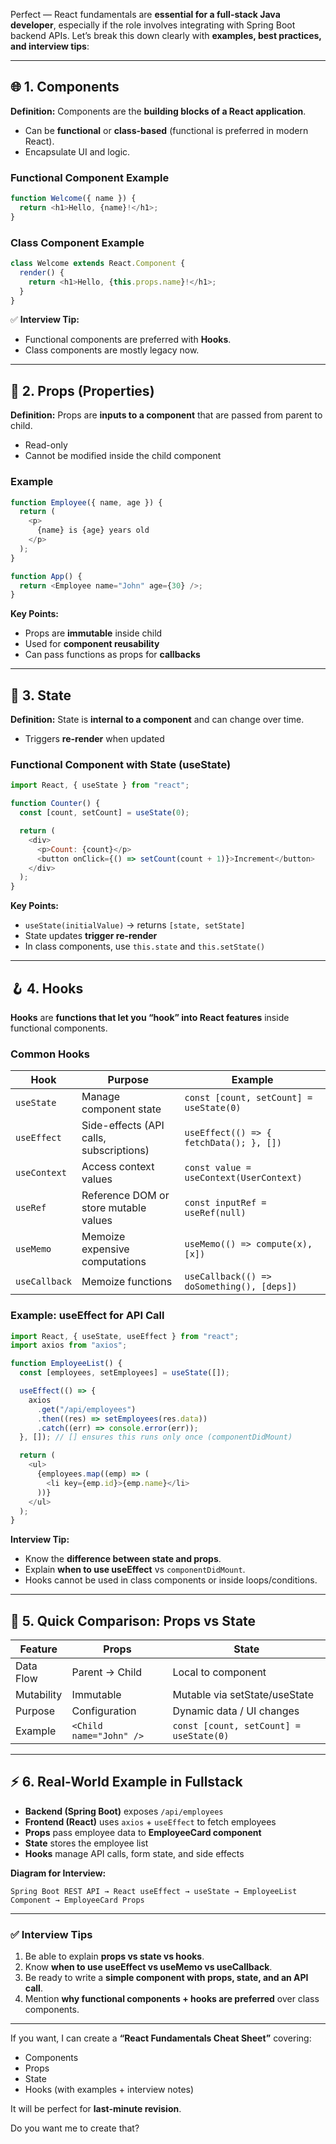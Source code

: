 Perfect — React fundamentals are **essential for a full-stack Java developer**, especially if the role involves integrating with Spring Boot backend APIs. Let’s break this down clearly with **examples, best practices, and interview tips**:

---

## 🌐 **1. Components**

**Definition:** Components are the **building blocks of a React application**.

- Can be **functional** or **class-based** (functional is preferred in modern React).
- Encapsulate UI and logic.

### **Functional Component Example**

```javascript
function Welcome({ name }) {
  return <h1>Hello, {name}!</h1>;
}
```

### **Class Component Example**

```javascript
class Welcome extends React.Component {
  render() {
    return <h1>Hello, {this.props.name}!</h1>;
  }
}
```

✅ **Interview Tip:**

- Functional components are preferred with **Hooks**.
- Class components are mostly legacy now.

---

## 🧩 **2. Props (Properties)**

**Definition:** Props are **inputs to a component** that are passed from parent to child.

- Read-only
- Cannot be modified inside the child component

### **Example**

```javascript
function Employee({ name, age }) {
  return (
    <p>
      {name} is {age} years old
    </p>
  );
}

function App() {
  return <Employee name="John" age={30} />;
}
```

**Key Points:**

- Props are **immutable** inside child
- Used for **component reusability**
- Can pass functions as props for **callbacks**

---

## 🔄 **3. State**

**Definition:** State is **internal to a component** and can change over time.

- Triggers **re-render** when updated

### **Functional Component with State (useState)**

```javascript
import React, { useState } from "react";

function Counter() {
  const [count, setCount] = useState(0);

  return (
    <div>
      <p>Count: {count}</p>
      <button onClick={() => setCount(count + 1)}>Increment</button>
    </div>
  );
}
```

**Key Points:**

- `useState(initialValue)` → returns `[state, setState]`
- State updates **trigger re-render**
- In class components, use `this.state` and `this.setState()`

---

## 🪝 **4. Hooks**

**Hooks** are **functions that let you “hook” into React features** inside functional components.

### **Common Hooks**

| Hook          | Purpose                                 | Example                                    |
| ------------- | --------------------------------------- | ------------------------------------------ |
| `useState`    | Manage component state                  | `const [count, setCount] = useState(0)`    |
| `useEffect`   | Side-effects (API calls, subscriptions) | `useEffect(() => { fetchData(); }, [])`    |
| `useContext`  | Access context values                   | `const value = useContext(UserContext)`    |
| `useRef`      | Reference DOM or store mutable values   | `const inputRef = useRef(null)`            |
| `useMemo`     | Memoize expensive computations          | `useMemo(() => compute(x), [x])`           |
| `useCallback` | Memoize functions                       | `useCallback(() => doSomething(), [deps])` |

### **Example: useEffect for API Call**

```javascript
import React, { useState, useEffect } from "react";
import axios from "axios";

function EmployeeList() {
  const [employees, setEmployees] = useState([]);

  useEffect(() => {
    axios
      .get("/api/employees")
      .then((res) => setEmployees(res.data))
      .catch((err) => console.error(err));
  }, []); // [] ensures this runs only once (componentDidMount)

  return (
    <ul>
      {employees.map((emp) => (
        <li key={emp.id}>{emp.name}</li>
      ))}
    </ul>
  );
}
```

**Interview Tip:**

- Know the **difference between state and props**.
- Explain **when to use useEffect** vs `componentDidMount`.
- Hooks cannot be used in class components or inside loops/conditions.

---

## 🧠 **5. Quick Comparison: Props vs State**

| Feature    | Props                   | State                                   |
| ---------- | ----------------------- | --------------------------------------- |
| Data Flow  | Parent → Child          | Local to component                      |
| Mutability | Immutable               | Mutable via setState/useState           |
| Purpose    | Configuration           | Dynamic data / UI changes               |
| Example    | `<Child name="John" />` | `const [count, setCount] = useState(0)` |

---

## ⚡ **6. Real-World Example in Fullstack**

- **Backend (Spring Boot)** exposes `/api/employees`
- **Frontend (React)** uses `axios` + `useEffect` to fetch employees
- **Props** pass employee data to **EmployeeCard component**
- **State** stores the employee list
- **Hooks** manage API calls, form state, and side effects

**Diagram for Interview:**

```
Spring Boot REST API → React useEffect → useState → EmployeeList Component → EmployeeCard Props
```

---

### ✅ **Interview Tips**

1. Be able to explain **props vs state vs hooks**.
2. Know **when to use useEffect vs useMemo vs useCallback**.
3. Be ready to write a **simple component with props, state, and an API call**.
4. Mention **why functional components + hooks are preferred** over class components.

---

If you want, I can create a **“React Fundamentals Cheat Sheet”** covering:

- Components
- Props
- State
- Hooks (with examples + interview notes)

It will be perfect for **last-minute revision**.

Do you want me to create that?
